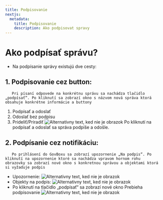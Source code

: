 ```yaml
---
title: Podpisovanie
nextjs:
  metadata:
    title: Podpisovanie
    description: Ako podpisovat spravy
---
```


# Ako podpísať správu?
-	Na podpísanie správy existujú dve cesty:
## 1.	Podpisovanie cez button: 
       Pri písaní odpovede na konkrétnu správu sa nachádza tlačidlo „podpísať“. Po kliknutí sa zobrazí okno s názvom nová správa ktorá obsahuje konkrétne informácie a buttony
1.	Podpísať a odoslať
2.	Odoslať bez podpisu
3.	Prideliť/Priradiť
![Alternativny text, ked nie je obrazok](../podpisovanie-button.png "Nazov obrazku")
Po kliknutí na podpísať a odoslať sa správa podpíše a odošle.
## 2. Podpísanie cez notifikáciu: 
       Po prihlásení do GovBoxu sa zobrazí upozornenie „Na podpis“. Po kliknutí na upozornenie ktoré sa nachádza vpravom hornom rohu obrazovky sa zobrazí nové okno s konkretnou správou a objektami ktorá si vyžaduje podpis
-	Upozornenie:
![Alternativny text, ked nie je obrazok](../podpis-upozornenie.png "Nazov obrazku")
-	Objekty na podpis:
![Alternativny text, ked nie je obrazok](../podpis-objekty.png "Nazov obrazku")
-	Po kliknutí na tlačidlo „podpísať“ sa zobrazí nové okno Prebieha podpisovanie 
![Alternativny text, ked nie je obrazok](../prebieha-podpis.png "Nazov obrazku")